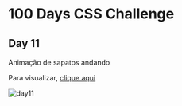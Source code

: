# 100 Days CSS Challenge
## Day 11
Animação de sapatos andando

Para visualizar, [clique aqui](https://renatabc.github.io/Day11CSS/)

![day11](https://user-images.githubusercontent.com/93830634/195932217-5c0a8565-db76-4fb7-a72f-0b92fdaa6f27.png)
